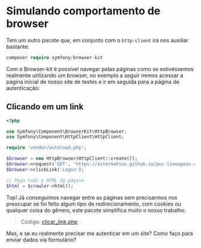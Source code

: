 # Simulando comportamento de browser

Tem um outro pacote que, em conjunto com o `http-client` irá nos auxiliar bastante:

```php
composer require symfony/browser-kit
```

Com o Browser-kit é possível navegar pelas páginas como se estivéssemos realmente utilizando um browser, no exemplo a seguir iremos acessar a página inicial de nosso site de testes e ir em seguida para a página de autenticação:

## Clicando em um link
```php
<?php

use Symfony\Component\BrowserKit\HttpBrowser;
use Symfony\Component\HttpClient\HttpClient;

require 'vendor/autoload.php';

$browser = new HttpBrowser(HttpClient::create());
$browser->request('GET', 'https://vitormattos.github.io/poc-lineageos-cellphone-list-statics/');
$browser->clickLink('Login');

// Pega todo o HTML da página
$html = $crawler->html();
```

Top! Já conseguimos navegar entre as páginas sem precisarmos nos preocupar se foi feito algum tipo de redirecionamento, com cookies ou qualquer coisa do gênero, este pacote simplifica muito o nosso trabalho.

> Código: [clicar_link.php](/clicar_link.php)

Mas, e se eu realmente precisar me autenticar em um site? Como faço para enviar dados via formulário?